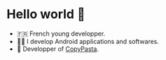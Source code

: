 # Hello world 👋

+ 🇫🇷 French young developper.
+ 👨‍💻 I develop Android applications and softwares.
+ 📱 Developper of [CopyPasta](https://github.com/CopyPastaOfficial/Android).
